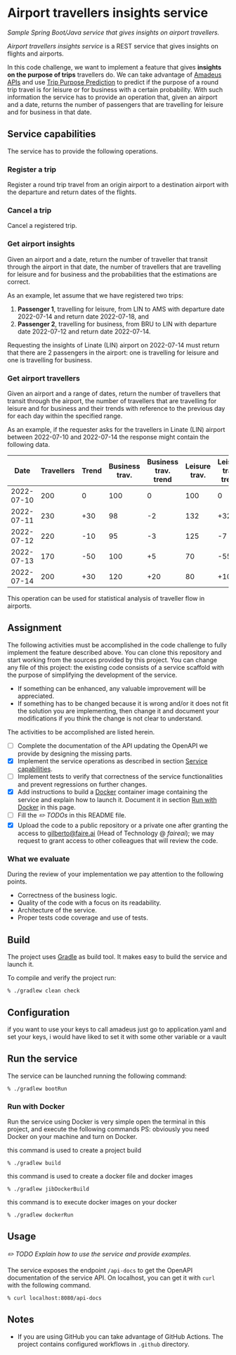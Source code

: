 # Airport travellers insights service

*Sample Spring Boot/Java service that gives insights on airport travellers.*

*Airport travellers insights service* is a REST service that gives insights on
flights and airports.

In this code challenge, we want to implement a feature that gives **insights on
the purpose of trips** travellers do.
We can take advantage of [Amadeus APIs](https://developers.amadeus.com/) and use
[Trip Purpose Prediction](https://developers.amadeus.com/self-service/category/trip/api-doc/trip-purpose-prediction/api-reference)
to predict if the purpose of a round trip travel is for leisure or for business
with a certain probability.
With such information the service has to provide an operation that, given an
airport and a date, returns the number of passengers that are travelling for
leisure and for business in that date.

## Service capabilities

The service has to provide the following operations.

### Register a trip

Register a round trip travel from an origin airport to a destination airport
with the departure and return dates of the flights.

### Cancel a trip

Cancel a registered trip.

### Get airport insights

Given an airport and a date, return the number of traveller that transit through
the airport in that date, the number of travellers that are travelling for
leisure and for business and the probabilities that the estimations are correct.

As an example, let assume that we have registered two trips:

1. **Passenger 1**, travelling for leisure, from LIN to AMS with departure date
   2022-07-14 and return date 2022-07-18, and
2. **Passenger 2**, travelling for business, from BRU to LIN with departure date
   2022-07-12 and return date 2022-07-14.

Requesting the insights of Linate (LIN) airport on 2022-07-14 must return that
there are 2 passengers in the airport: one is travelling for leisure and one is
travelling for business.

### Get airport travellers

Given an airport and a range of dates, return the number of travellers that
transit through the airport, the number of travellers that are travelling for
leisure and for business and their trends with reference to the previous day for
each day within the specified range.

As an example, if the requester asks for the travellers in Linate (LIN) airport
between 2022-07-10 and 2022-07-14 the response might contain the following data.

| Date       | Travellers | Trend | Business trav. | Business trav. trend | Leisure trav. | Leisure trav. trend |
|------------|------------|-------|----------------|----------------------|---------------|---------------------|
| 2022-07-10 | 200        | 0     | 100            | 0                    | 100           | 0                   |
| 2022-07-11 | 230        | +30   | 98             | -2                   | 132           | +32                 |
| 2022-07-12 | 220        | -10   | 95             | -3                   | 125           | -7                  |
| 2022-07-13 | 170        | -50   | 100            | +5                   | 70            | -55                 |
| 2022-07-14 | 200        | +30   | 120            | +20                  | 80            | +10                 |

This operation can be used for statistical analysis of traveller flow in
airports.

## Assignment

The following activities must be accomplished in the code challenge to fully
implement the feature described above.
You can clone this repository and start working from the sources provided by
this project.
You can change any file of this project: the existing code consists of a service
scaffold with the purpose of simplifying the development of the service.

- If something can be enhanced, any valuable improvement will be appreciated.
- If something has to be changed because it is wrong and/or it does not fit the
  solution you are implementing, then change it and document your modifications
  if you think the change is not clear to understand.

The activities to be accomplished are listed herein.

- [ ] Complete the documentation of the API updating the OpenAPI we provide by
  designing the missing parts.
- [X] Implement the service operations as described in section
  [Service capabilities](#service-capabilities).
- [ ] Implement tests to verify that correctness of the service functionalities
  and prevent regressions on further changes.
- [X] Add instructions to build a [Docker](https://www.docker.com/) container
  image containing the service and explain how to launch it.
  Document it in section [Run with Docker](#run-with-docker) in this page.
- [ ] Fill the *:pencil2: TODOs* in this README file.
- [X] Upload the code to a public repository or a private one after granting the
  access to [gilberto@faire.ai](mailto:gilberto@faire.ai) (Head of
  Technology @ *faireai*); we may request to grant access to other
  colleagues that will review the code.

### What we evaluate

During the review of your implementation we pay attention to the following
points.

- Correctness of the business logic.
- Quality of the code with a focus on its readability.
- Architecture of the service.
- Proper tests code coverage and use of tests.

## Build

The project uses [Gradle](https://gradle.org/) as build tool.
It makes easy to build the service and launch it.

To compile and verify the project run:

```shell
% ./gradlew clean check
```

## Configuration

if you want to use your keys to call amadeus just go to application.yaml and set your keys, i would have liked to set it
with some other variable or a vault

## Run the service

The service can be launched running the following command:

```shell
% ./gradlew bootRun
```

### Run with Docker

Run the service using Docker is very simple
open the terminal in this project, and execute the following commands
PS: obviously you need Docker on your machine and turn on Docker.

this command is used to create a project build

```shell
% ./gradlew build
```

this command is used to create a docker file and docker images

```shell
% ./gradlew jibDockerBuild
```

this command is to execute docker images on your docker

```shell
% ./gradlew dockerRun
```

## Usage

*:pencil2: TODO Explain how to use the service and provide examples.*

The service exposes the endpoint `/api-docs` to get the OpenAPI documentation
of the service API.
On localhost, you can get it with `curl` with the following command.

```shell
% curl localhost:8080/api-docs
```

## Notes

- If you are using GitHub you can take advantage of GitHub Actions.
  The project contains configured workflows in `.github` directory. 
